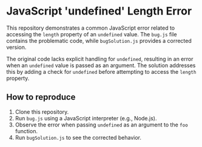 # JavaScript 'undefined' Length Error

This repository demonstrates a common JavaScript error related to accessing the `length` property of an `undefined` value. The `bug.js` file contains the problematic code, while `bugSolution.js` provides a corrected version.

The original code lacks explicit handling for `undefined`, resulting in an error when an `undefined` value is passed as an argument. The solution addresses this by adding a check for `undefined` before attempting to access the `length` property.

## How to reproduce

1. Clone this repository.
2. Run `bug.js` using a JavaScript interpreter (e.g., Node.js).
3. Observe the error when passing `undefined` as an argument to the `foo` function.
4. Run `bugSolution.js` to see the corrected behavior.